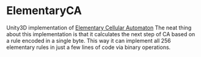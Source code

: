 # ElementaryCA
Unity3D implementation of [Elementary Cellular Automaton](https://en.wikipedia.org/wiki/Elementary_cellular_automaton)
The neat thing about this implementation is that it calculates the next step of CA based on a rule encoded in a single byte. 
This way it can implement all 256 elementary rules in just a few lines of code via binary operations.

